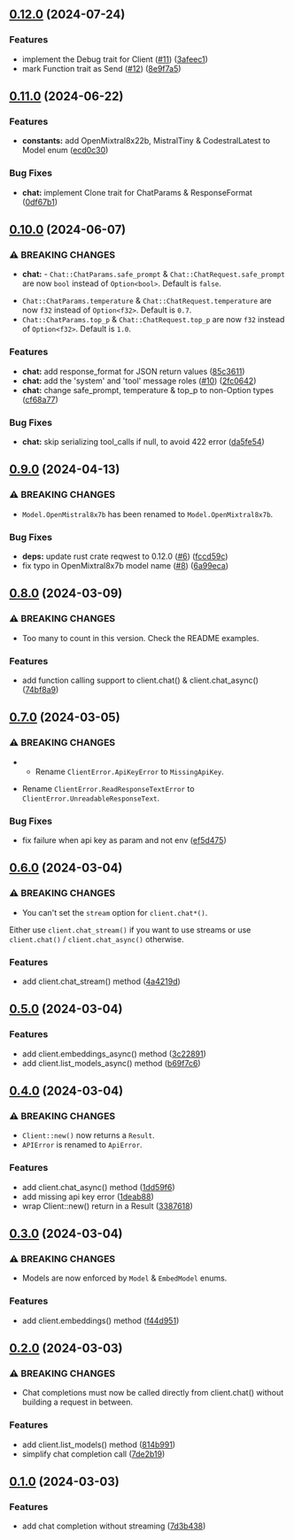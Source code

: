 ## [0.12.0](https://github.com/ivangabriele/mistralai-client-rs/compare/v0.11.0...v) (2024-07-24)

### Features

* implement the Debug trait for Client ([#11](https://github.com/ivangabriele/mistralai-client-rs/issues/11)) ([3afeec1](https://github.com/ivangabriele/mistralai-client-rs/commit/3afeec1d586022e43c7b10906acec5e65927ba7d))
* mark Function trait as Send ([#12](https://github.com/ivangabriele/mistralai-client-rs/issues/12)) ([8e9f7a5](https://github.com/ivangabriele/mistralai-client-rs/commit/8e9f7a53863879b2ad618e9e5707b198e4f3b135))
## [0.11.0](https://github.com/ivangabriele/mistralai-client-rs/compare/v0.10.0...v) (2024-06-22)

### Features

* **constants:** add OpenMixtral8x22b, MistralTiny & CodestralLatest to Model enum ([ecd0c30](https://github.com/ivangabriele/mistralai-client-rs/commit/ecd0c3028fdcfab32b867eb1eed86182f5f4ab81))

### Bug Fixes

* **chat:** implement Clone trait for ChatParams & ResponseFormat ([0df67b1](https://github.com/ivangabriele/mistralai-client-rs/commit/0df67b1b2571fb04b636ce015a2daabe629ff352))
## [0.10.0](https://github.com/ivangabriele/mistralai-client-rs/compare/v0.9.0...v) (2024-06-07)

### ⚠ BREAKING CHANGES

* **chat:** - `Chat::ChatParams.safe_prompt` & `Chat::ChatRequest.safe_prompt` are now `bool` instead of `Option<bool>`. Default is `false`.
- `Chat::ChatParams.temperature` & `Chat::ChatRequest.temperature` are now `f32` instead of `Option<f32>`. Default is `0.7`.
- `Chat::ChatParams.top_p` & `Chat::ChatRequest.top_p` are now `f32` instead of `Option<f32>`. Default is `1.0`.

### Features

* **chat:** add response_format for JSON return values ([85c3611](https://github.com/ivangabriele/mistralai-client-rs/commit/85c3611afbbe8df30dfc7512cc381ed304ce4024))
* **chat:** add the 'system' and 'tool' message roles ([#10](https://github.com/ivangabriele/mistralai-client-rs/issues/10)) ([2fc0642](https://github.com/ivangabriele/mistralai-client-rs/commit/2fc0642a5e4c024b15710acaab7735480e8dfe6a))
* **chat:** change safe_prompt, temperature & top_p to non-Option types ([cf68a77](https://github.com/ivangabriele/mistralai-client-rs/commit/cf68a773201ebe0e802face52af388711acf0c27))

### Bug Fixes

* **chat:** skip serializing tool_calls if null, to avoid 422 error ([da5fe54](https://github.com/ivangabriele/mistralai-client-rs/commit/da5fe54115ce622379776661a440e2708b24810c))
## [0.9.0](https://github.com/ivangabriele/mistralai-client-rs/compare/v0.8.0...v) (2024-04-13)


### ⚠ BREAKING CHANGES

* `Model.OpenMistral8x7b` has been renamed to `Model.OpenMixtral8x7b`.

### Bug Fixes

* **deps:** update rust crate reqwest to 0.12.0 ([#6](https://github.com/ivangabriele/mistralai-client-rs/issues/6)) ([fccd59c](https://github.com/ivangabriele/mistralai-client-rs/commit/fccd59c0cc783edddec1b404363faabb009eecd6))
* fix typo in OpenMixtral8x7b model name ([#8](https://github.com/ivangabriele/mistralai-client-rs/issues/8)) ([6a99eca](https://github.com/ivangabriele/mistralai-client-rs/commit/6a99eca49c0cc8e3764a56f6dfd7762ec44a4c3b))

## [0.8.0](https://github.com/ivangabriele/mistralai-client-rs/compare/v0.7.0...v) (2024-03-09)


### ⚠ BREAKING CHANGES

* Too many to count in this version. Check the README examples.

### Features

* add function calling support to client.chat() & client.chat_async() ([74bf8a9](https://github.com/ivangabriele/mistralai-client-rs/commit/74bf8a96ee31f9d54ee3d7404619e803a182918b))

## [0.7.0](https://github.com/ivangabriele/mistralai-client-rs/compare/v0.6.0...v) (2024-03-05)


### ⚠ BREAKING CHANGES

* - Rename `ClientError.ApiKeyError` to `MissingApiKey`.
- Rename `ClientError.ReadResponseTextError` to `ClientError.UnreadableResponseText`.

### Bug Fixes

* fix failure when api key as param and not env ([ef5d475](https://github.com/ivangabriele/mistralai-client-rs/commit/ef5d475e2d0e3fe040c44d6adabf7249e9962835))

## [0.6.0](https://github.com/ivangabriele/mistralai-client-rs/compare/v0.5.0...v) (2024-03-04)


### ⚠ BREAKING CHANGES

* You can't set the `stream` option for `client.chat*()`.

Either use `client.chat_stream()` if you want to use streams
or use `client.chat()` / `client.chat_async()` otherwise.

### Features

* add client.chat_stream() method ([4a4219d](https://github.com/ivangabriele/mistralai-client-rs/commit/4a4219d3eaa8f0ae953ee6182b36bf464d1c4a21))

## [0.5.0](https://github.com/ivangabriele/mistralai-client-rs/compare/v0.4.0...v) (2024-03-04)


### Features

* add client.embeddings_async() method ([3c22891](https://github.com/ivangabriele/mistralai-client-rs/commit/3c228914f78b0edd4a592091265b88d0bc55568b))
* add client.list_models_async() method ([b69f7c6](https://github.com/ivangabriele/mistralai-client-rs/commit/b69f7c617c15dd63abb61d004636512916d766bb))

## [0.4.0](https://github.com/ivangabriele/mistralai-client-rs/compare/v0.3.0...v) (2024-03-04)


### ⚠ BREAKING CHANGES

* `Client::new()` now returns a `Result`.
* `APIError` is renamed to `ApiError`.

### Features

* add client.chat_async() method ([1dd59f6](https://github.com/ivangabriele/mistralai-client-rs/commit/1dd59f67048c10458ab0382af8fdfe4ed21c82fa))
* add missing api key error ([1deab88](https://github.com/ivangabriele/mistralai-client-rs/commit/1deab88251fc706e0415a5e416ab9aee4b52f6f3))
* wrap Client::new() return in a Result ([3387618](https://github.com/ivangabriele/mistralai-client-rs/commit/33876183e41340f426aa1dd1b6d8b5c05c8e15b9))

## [0.3.0](https://github.com/ivangabriele/mistralai-client-rs/compare/v0.2.0...v) (2024-03-04)


### ⚠ BREAKING CHANGES

* Models are now enforced by `Model` & `EmbedModel` enums.

### Features

* add client.embeddings() method ([f44d951](https://github.com/ivangabriele/mistralai-client-rs/commit/f44d95124767c3a3f14c78c4be3d9c203fac49ad))

## [0.2.0](https://github.com/ivangabriele/mistralai-client-rs/compare/v0.1.0...v) (2024-03-03)


### ⚠ BREAKING CHANGES

* Chat completions must now be called directly from client.chat() without building a request in between.

### Features

* add client.list_models() method ([814b991](https://github.com/ivangabriele/mistralai-client-rs/commit/814b9918b3aca78bfd606b5b9bb470b70ea2a5c6))
* simplify chat completion call ([7de2b19](https://github.com/ivangabriele/mistralai-client-rs/commit/7de2b19b981f1d65fe5c566fcaf521e4f2a9ced1))

## [0.1.0](https://github.com/ivangabriele/mistralai-client-rs/compare/7d3b438d16e9936591b6454525968c5c2cdfd6ad...v0.1.0) (2024-03-03)

### Features

- add chat completion without streaming ([7d3b438](https://github.com/ivangabriele/mistralai-client-rs/commit/7d3b438d16e9936591b6454525968c5c2cdfd6ad))
